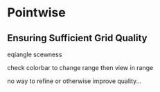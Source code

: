 
# Pointwise

## Ensuring Sufficient Grid Quality

eqiangle scewness

check colorbar to change range then view in range

no way to refine or otherwise improve quality...





